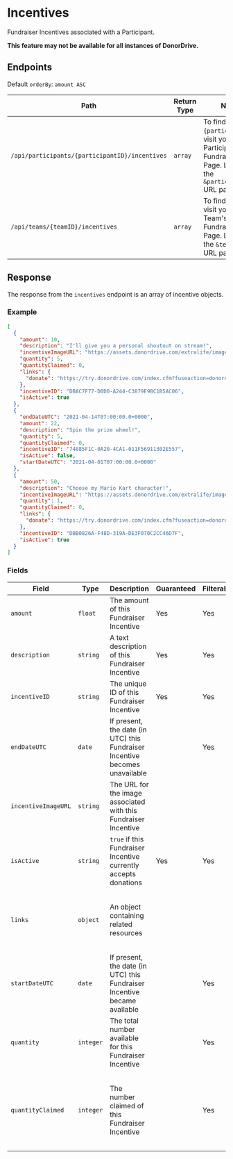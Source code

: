 # Incentives

Fundraiser Incentives associated with a Participant.

**This feature may not be available for all instances of DonorDrive.**

## Endpoints

Default `orderBy`: `amount ASC`

|Path|Return Type|Notes|
|---|---|---|
|`/api/participants/{participantID}/incentives`|`array`|To find `{participantID}`, visit your Participant's Fundraising Page. Look for the `&participantID=` URL parameter.|
|`/api/teams/{teamID}/incentives`|`array`|To find `{teamID}`, visit your Team's Fundraising Page. Look for the `&teamID=` URL parameter.|

## Response

The response from the `incentives` endpoint is an array of incentive objects.

### Example

```json
[
  {
    "amount": 10,
    "description": "I'll give you a personal shoutout on stream!",
    "incentiveImageURL": "https://assets.donordrive.com/extralife/images/$constituents$/98DEB758-C29F-F29A-66B83598945B70D1/deedee.jpg",
    "quantity": 5,
    "quantityClaimed": 0,
    "links": {
      "donate": "https://try.donordrive.com/index.cfm?fuseaction=donordrive.participant&participantID=15882&incentiveID=DBAC7F77-D0D0-A244-C3879E9BC1B5AC06#donate"
    },
    "incentiveID": "DBAC7F77-D0D0-A244-C3879E9BC1B5AC06",
    "isActive": true
  },
  {
    "endDateUTC": "2021-04-14T07:00:00.0+0000",
    "amount": 22,
    "description": "Spin the prize wheel!",
    "quantity": 5,
    "quantityClaimed": 0,
    "incentiveID": "74885F1C-0A20-4CA1-011F56911302E557",
    "isActive": false,
    "startDateUTC": "2021-04-01T07:00:00.0+0000"
  },
  {
    "amount": 50,
    "description": "Choose my Mario Kart character!",
    "incentiveImageURL": "https://assets.donordrive.com/extralife/images/$constituents$/98DEB758-C29F-F29A-66B83598945B70D1/deedee.jpg",
    "quantity": 1,
    "quantityClaimed": 0,
    "links": {
      "donate": "https://try.donordrive.com/index.cfm?fuseaction=donordrive.participant&participantID=15882&incentiveID=DBB0826A-F48D-319A-DE3F070C2CC46D7F#donate"
    },
    "incentiveID": "DBB0826A-F48D-319A-DE3F070C2CC46D7F",
    "isActive": true
  }
]
```

### Fields

|Field|Type|Description|Guaranteed|Filterable|Notes|
|---|---|---|---|---|---|
|`amount`|`float`|The amount of this Fundraiser Incentive|Yes|Yes||
|`description`|`string`|A text description of this Fundraiser Incentive|Yes|Yes||
|`incentiveID`|`string`|The unique ID of this Fundraiser Incentive|Yes|Yes||
|`endDateUTC`|`date`|If present, the date (in UTC) this Fundraiser Incentive becomes unavailable||Yes|ISO-8601 format|
|`incentiveImageURL`|`string`|The URL for the image associated with this Fundraiser Incentive|||
|`isActive`|`string`|`true` if this Fundraiser Incentive currently accepts donations|Yes|Yes|Added: 1.2|
|`links`|`object`|An object containing related resources|||`donate`: The donation URL for this Fundraiser Incentive|
|`startDateUTC`|`date`|If present, the date (in UTC) this Fundraiser Incentive became available||Yes|ISO-8601 format|
|`quantity`|`integer`|The total number available for this Fundraiser Incentive||Yes|If not present, the quantity is unlimited|
|`quantityClaimed`|`integer`|The number claimed of this Fundraiser Incentive||Yes|If not present, the quantity is unlimited and the quantity claimed is zero|